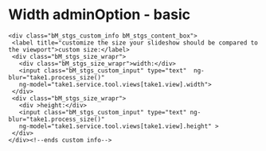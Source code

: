 # Width adminOption - basic

	<div class="bM_stgs_custom_info bM_stgs_content_box">
	 <label title="customize the size your slideshow should be compared to the viewport">custom size:</label>
	 <div class="bM_stgs_size_wrapr">
	   <div class="bM_stgs_size_wrapr">width:</div>
	   <input class="bM_stgs_custom_input" type="text"  ng-blur="take1.process_size()"
	   ng-model="take1.service.tool.views[take1.view].width">
	 </div>
	 <div class="bM_stgs_size_wrapr">
	   <div >height:</div>
	   <input class="bM_stgs_custom_input" type="text" ng-blur="take1.process_size()"
	   ng-model="take1.service.tool.views[take1.view].height" >
	 </div>
	</div><!--ends custom info-->